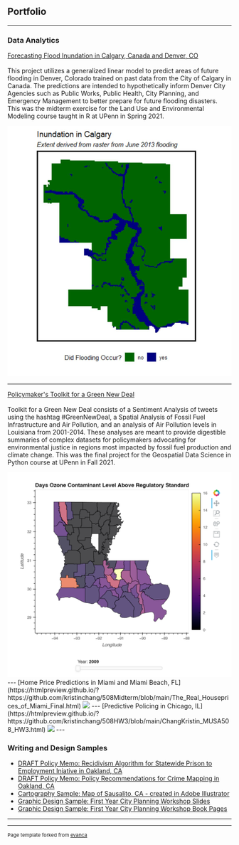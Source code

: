 ## Portfolio

---

### Data Analytics

[Forecasting Flood Inundation in Calgary, Canada and Denver, CO](https://htmlpreview.github.io/?https://github.com/kristinchang/CPLN675Midterm/blob/main/Chang_Epstein_Midterm.html)
<br><br>
This project utilizes a generalized linear model to predict areas of future flooding in Denver, Colorado trained on past data from the City of Calgary in Canada. The predictions are intended to hypothetically inform Denver City Agencies such as Public Works, Public Health, City Planning, and Emergency Management to better prepare for future flooding disasters. This was the midterm exercise for the Land Use and Environmental Modeling course taught in R at UPenn in Spring 2021. 

<img src="images/CalgaryFloods03.png"/>

---
[Policymaker's Toolkit for a Green New Deal](https://kristinchang.github.io/MUSA550-Final-BazilChang/)
<br><br>
Toolkit for a Green New Deal consists of a Sentiment Analysis of tweets using the hashtag #GreenNewDeal, a Spatial Analysis of Fossil Fuel Infrastructure and Air Pollution, and an analysis of Air Pollution levels in Louisiana from 2001-2014. These analyses are meant to provide digestible summaries of complex datasets for policymakers advocating for environmental justice in regions most impacted by fossil fuel production and climate change. This was the final project for the Geospatial Data Science in Python course at UPenn in Fall 2021.

<img src="images/GND.PNG"/>
---
[Home Price Predictions in Miami and Miami Beach, FL](https://htmlpreview.github.io/?https://github.com/kristinchang/508Midterm/blob/main/The_Real_Houseprices_of_Miami_Final.html)
<img src="images/508MidtermSnapshot.PNG"/>
---
[Predictive Policing in Chicago, IL](https://htmlpreview.github.io/?https://github.com/kristinchang/508HW3/blob/main/ChangKristin_MUSA508_HW3.html)
<img src="images/508HW3Snapshot.PNG"/>
---

### Writing and Design Samples

- [DRAFT Policy Memo: Recidivism Algorithm for Statewide Prison to Employment Iniative in Oakland, CA](/pdf/MUSA508_HW5_KristinChang.pdf)
- [DRAFT Policy Memo: Policy Recommendations for Crime Mapping in Oakland, CA](/pdf/CPLN520_FinalProject_KristinChang.pdf)
- [Cartography Sample: Map of Sausalito, CA - created in Adobe Illustrator](/pdf/KristinChang_CartographySample.pdf)
- [Graphic Design Sample: First Year City Planning Workshop Slides](/pdf/CityPlanningWorkshop_SamplePages.pdf)
- [Graphic Design Sample: First Year City Planning Workshop Book Pages](/pdf/CityPlanningWorkshop_SampleBookPages.pdf)

---




---
<p style="font-size:11px">Page template forked from <a href="https://github.com/evanca/quick-portfolio">evanca</a></p>
<!-- Remove above link if you don't want to attibute -->
